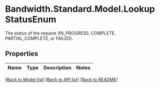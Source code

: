 # Bandwidth.Standard.Model.LookupStatusEnum
The status of the request (IN_PROGRESS, COMPLETE, PARTIAL_COMPLETE, or FAILED).

## Properties

Name | Type | Description | Notes
------------ | ------------- | ------------- | -------------

[[Back to Model list]](../README.md#documentation-for-models) [[Back to API list]](../README.md#documentation-for-api-endpoints) [[Back to README]](../README.md)

